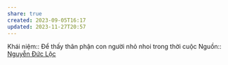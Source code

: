 ```yaml
---
share: true
created: 2023-09-05T16:17
updated: 2023-11-27T20:57
---
```


Khái niệm:: 
Để thấy thân phận con người nhỏ nhoi trong thời cuộc
Nguồn:: [Nguyễn Đức Lộc](../../%CE%9E%20Ngu%E1%BB%93n/Nguy%E1%BB%85n%20%C4%90%E1%BB%A9c%20L%E1%BB%99c.md)